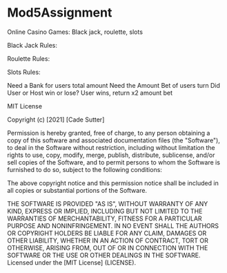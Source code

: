 # Mod5Assignment
Online Casino 
Games: Black jack, roulette, slots

Black Jack Rules:

Roulette Rules:

Slots Rules:


Need a Bank for users total amount
Need the Amount Bet of users turn
Did User or Host win or lose?
User wins, return x2 amount bet



MIT License

Copyright (c) [2021] [Cade Sutter]

Permission is hereby granted, free of charge, to any person obtaining a copy
of this software and associated documentation files (the "Software"), to deal
in the Software without restriction, including without limitation the rights
to use, copy, modify, merge, publish, distribute, sublicense, and/or sell
copies of the Software, and to permit persons to whom the Software is
furnished to do so, subject to the following conditions:

The above copyright notice and this permission notice shall be included in all
copies or substantial portions of the Software.

THE SOFTWARE IS PROVIDED "AS IS", WITHOUT WARRANTY OF ANY KIND, EXPRESS OR
IMPLIED, INCLUDING BUT NOT LIMITED TO THE WARRANTIES OF MERCHANTABILITY,
FITNESS FOR A PARTICULAR PURPOSE AND NONINFRINGEMENT. IN NO EVENT SHALL THE
AUTHORS OR COPYRIGHT HOLDERS BE LIABLE FOR ANY CLAIM, DAMAGES OR OTHER
LIABILITY, WHETHER IN AN ACTION OF CONTRACT, TORT OR OTHERWISE, ARISING FROM,
OUT OF OR IN CONNECTION WITH THE SOFTWARE OR THE USE OR OTHER DEALINGS IN THE
SOFTWARE. 
Licensed under the [MIT License] (LICENSE).
